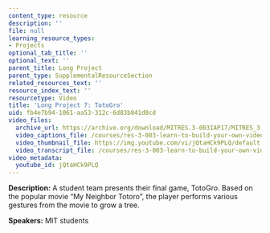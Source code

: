 ```yaml
---
content_type: resource
description: ''
file: null
learning_resource_types:
- Projects
optional_tab_title: ''
optional_text: ''
parent_title: Long Project
parent_type: SupplementalResourceSection
related_resources_text: ''
resource_index_text: ''
resourcetype: Video
title: 'Long Project 7: TotoGro'
uid: fb4e7b94-1061-aa53-312c-6d83b841d8cd
video_files:
  archive_url: https://archive.org/download/MITRES.3-003IAP17/MITRES_3-003IAP17_Long_Project_07_300k.mp4
  video_captions_file: /courses/res-3-003-learn-to-build-your-own-videogame-with-the-unity-game-engine-and-microsoft-kinect-january-iap-2017/3f88cd19f90a5476914c01c3f26715db_jQtaHCk9PLQ.vtt
  video_thumbnail_file: https://img.youtube.com/vi/jQtaHCk9PLQ/default.jpg
  video_transcript_file: /courses/res-3-003-learn-to-build-your-own-videogame-with-the-unity-game-engine-and-microsoft-kinect-january-iap-2017/11183e31bd84ca3984b5fb33d783a25f_jQtaHCk9PLQ.pdf
video_metadata:
  youtube_id: jQtaHCk9PLQ
---
```


**Description:** A student team presents their final game, TotoGro. Based on the popular movie “My Neighbor Totoro”, the player performs various gestures from the movie to grow a tree.

**Speakers:** MIT students